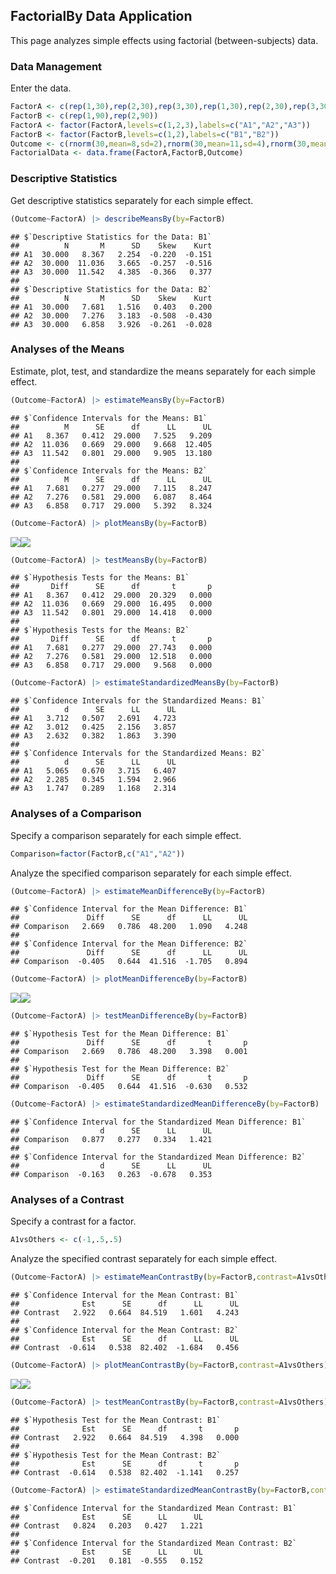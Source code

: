 ## FactorialBy Data Application

This page analyzes simple effects using factorial (between-subjects) data.

### Data Management

Enter the data.

```r
FactorA <- c(rep(1,30),rep(2,30),rep(3,30),rep(1,30),rep(2,30),rep(3,30))
FactorB <- c(rep(1,90),rep(2,90))
FactorA <- factor(FactorA,levels=c(1,2,3),labels=c("A1","A2","A3"))
FactorB <- factor(FactorB,levels=c(1,2),labels=c("B1","B2"))
Outcome <- c(rnorm(30,mean=8,sd=2),rnorm(30,mean=11,sd=4),rnorm(30,mean=12,sd=4),rnorm(30,mean=8,sd=2),rnorm(30,mean=8,sd=3),rnorm(30,mean=7,sd=4))
FactorialData <- data.frame(FactorA,FactorB,Outcome)
```

### Descriptive Statistics

Get descriptive statistics separately for each simple effect.

```r
(Outcome~FactorA) |> describeMeansBy(by=FactorB)
```

```
## $`Descriptive Statistics for the Data: B1`
##          N       M      SD    Skew    Kurt
## A1  30.000   8.367   2.254  -0.220  -0.151
## A2  30.000  11.036   3.665  -0.257  -0.516
## A3  30.000  11.542   4.385  -0.366   0.377
## 
## $`Descriptive Statistics for the Data: B2`
##          N       M      SD    Skew    Kurt
## A1  30.000   7.681   1.516   0.403   0.200
## A2  30.000   7.276   3.183  -0.508  -0.430
## A3  30.000   6.858   3.926  -0.261  -0.028
```

### Analyses of the Means

Estimate, plot, test, and standardize the means separately for each simple effect.

```r
(Outcome~FactorA) |> estimateMeansBy(by=FactorB)
```

```
## $`Confidence Intervals for the Means: B1`
##          M      SE      df      LL      UL
## A1   8.367   0.412  29.000   7.525   9.209
## A2  11.036   0.669  29.000   9.668  12.405
## A3  11.542   0.801  29.000   9.905  13.180
## 
## $`Confidence Intervals for the Means: B2`
##          M      SE      df      LL      UL
## A1   7.681   0.277  29.000   7.115   8.247
## A2   7.276   0.581  29.000   6.087   8.464
## A3   6.858   0.717  29.000   5.392   8.324
```

```r
(Outcome~FactorA) |> plotMeansBy(by=FactorB)
```

![](figures/FactorialBy-Means-1.png)<!-- -->![](figures/FactorialBy-Means-2.png)<!-- -->

```r
(Outcome~FactorA) |> testMeansBy(by=FactorB)
```

```
## $`Hypothesis Tests for the Means: B1`
##       Diff      SE      df       t       p
## A1   8.367   0.412  29.000  20.329   0.000
## A2  11.036   0.669  29.000  16.495   0.000
## A3  11.542   0.801  29.000  14.418   0.000
## 
## $`Hypothesis Tests for the Means: B2`
##       Diff      SE      df       t       p
## A1   7.681   0.277  29.000  27.743   0.000
## A2   7.276   0.581  29.000  12.518   0.000
## A3   6.858   0.717  29.000   9.568   0.000
```

```r
(Outcome~FactorA) |> estimateStandardizedMeansBy(by=FactorB)
```

```
## $`Confidence Intervals for the Standardized Means: B1`
##          d      SE      LL      UL
## A1   3.712   0.507   2.691   4.723
## A2   3.012   0.425   2.156   3.857
## A3   2.632   0.382   1.863   3.390
## 
## $`Confidence Intervals for the Standardized Means: B2`
##          d      SE      LL      UL
## A1   5.065   0.670   3.715   6.407
## A2   2.285   0.345   1.594   2.966
## A3   1.747   0.289   1.168   2.314
```

### Analyses of a Comparison

Specify a comparison separately for each simple effect.

```r
Comparison=factor(FactorB,c("A1","A2"))
```

Analyze the specified comparison separately for each simple effect.

```r
(Outcome~FactorA) |> estimateMeanDifferenceBy(by=FactorB)
```

```
## $`Confidence Interval for the Mean Difference: B1`
##               Diff      SE      df      LL      UL
## Comparison   2.669   0.786  48.200   1.090   4.248
## 
## $`Confidence Interval for the Mean Difference: B2`
##               Diff      SE      df      LL      UL
## Comparison  -0.405   0.644  41.516  -1.705   0.894
```

```r
(Outcome~FactorA) |> plotMeanDifferenceBy(by=FactorB)
```

![](figures/FactorialBy-Comparison-1.png)<!-- -->![](figures/FactorialBy-Comparison-2.png)<!-- -->

```r
(Outcome~FactorA) |> testMeanDifferenceBy(by=FactorB)
```

```
## $`Hypothesis Test for the Mean Difference: B1`
##               Diff      SE      df       t       p
## Comparison   2.669   0.786  48.200   3.398   0.001
## 
## $`Hypothesis Test for the Mean Difference: B2`
##               Diff      SE      df       t       p
## Comparison  -0.405   0.644  41.516  -0.630   0.532
```

```r
(Outcome~FactorA) |> estimateStandardizedMeanDifferenceBy(by=FactorB)
```

```
## $`Confidence Interval for the Standardized Mean Difference: B1`
##                  d      SE      LL      UL
## Comparison   0.877   0.277   0.334   1.421
## 
## $`Confidence Interval for the Standardized Mean Difference: B2`
##                  d      SE      LL      UL
## Comparison  -0.163   0.263  -0.678   0.353
```

### Analyses of a Contrast

Specify a contrast for a factor.

```r
A1vsOthers <- c(-1,.5,.5)
```

Analyze the specified contrast separately for each simple effect.

```r
(Outcome~FactorA) |> estimateMeanContrastBy(by=FactorB,contrast=A1vsOthers)
```

```
## $`Confidence Interval for the Mean Contrast: B1`
##              Est      SE      df      LL      UL
## Contrast   2.922   0.664  84.519   1.601   4.243
## 
## $`Confidence Interval for the Mean Contrast: B2`
##              Est      SE      df      LL      UL
## Contrast  -0.614   0.538  82.402  -1.684   0.456
```

```r
(Outcome~FactorA) |> plotMeanContrastBy(by=FactorB,contrast=A1vsOthers)
```

![](figures/FactorialBy-Contrast-1.png)<!-- -->![](figures/FactorialBy-Contrast-2.png)<!-- -->

```r
(Outcome~FactorA) |> testMeanContrastBy(by=FactorB,contrast=A1vsOthers)
```

```
## $`Hypothesis Test for the Mean Contrast: B1`
##              Est      SE      df       t       p
## Contrast   2.922   0.664  84.519   4.398   0.000
## 
## $`Hypothesis Test for the Mean Contrast: B2`
##              Est      SE      df       t       p
## Contrast  -0.614   0.538  82.402  -1.141   0.257
```

```r
(Outcome~FactorA) |> estimateStandardizedMeanContrastBy(by=FactorB,contrast=A1vsOthers)
```

```
## $`Confidence Interval for the Standardized Mean Contrast: B1`
##              Est      SE      LL      UL
## Contrast   0.824   0.203   0.427   1.221
## 
## $`Confidence Interval for the Standardized Mean Contrast: B2`
##              Est      SE      LL      UL
## Contrast  -0.201   0.181  -0.555   0.152
```
